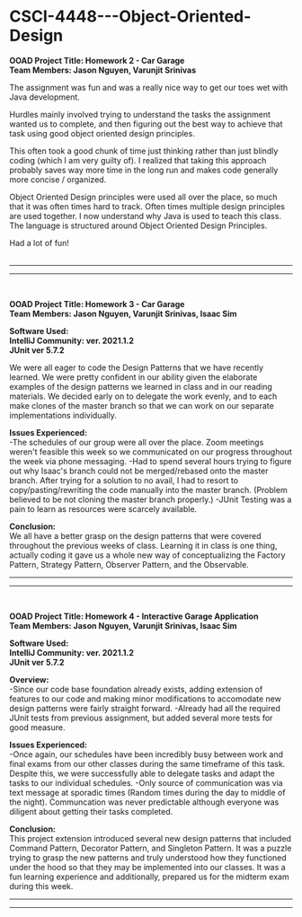 # CSCI-4448---Object-Oriented-Design
 
**OOAD Project Title: Homework 2 - Car Garage** <br />
**Team Members: Jason Nguyen, Varunjit Srinivas**

The assignment was fun and was a really nice way to get our toes wet with Java development. 

Hurdles mainly involved trying to understand the tasks the assignment wanted us to complete, and then 
figuring out the best way to achieve that task using good object oriented design principles.

This often took a good chunk of time just thinking rather than just blindly coding (which I am very guilty of).
I realized that taking this approach probably saves way more time in the long run and makes code generally more concise / organized.

Object Oriented Design principles were used all over the place, so much that it was often times hard to track. 
Often times multiple design principles are used together. 
I now understand why Java is used to teach this class. The language is structured around Object Oriented Design Principles.

Had a lot of fun! <br />
<br />
**********************************************************************************************************************
**********************************************************************************************************************
<br />



**OOAD Project Title: Homework 3 - Car Garage  <br />
Team Members: Jason Nguyen, Varunjit Srinivas, Isaac Sim** <br />

**Software Used:**  <br />
**IntelliJ Community: ver. 2021.1.2** <br />
**JUnit ver 5.7.2** <br />

We were all eager to code the Design Patterns that we have recently learned. We were pretty confident in our ability given the elaborate examples of the design patterns we learned in class and in our reading materials. We decided early on to delegate the work evenly, and to each make clones of the master branch so that we can work on our separate implementations individually. <br />


**Issues Experienced:** <br />
-The schedules of our group were all over the place. Zoom meetings weren't feasible this week so we communicated on our progress throughout the week via phone messaging.
-Had to spend several hours trying to figure out why Isaac's branch could not be merged/rebased onto the master branch. After trying for a solution to no avail, I had to resort to  copy/pasting/rewriting the code manually into the master branch. (Problem believed to be not cloning the master branch properly.)
-JUnit Testing was a pain to learn as resources were scarcely available.

**Conclusion:** <br /> 
We all have a better grasp on the design patterns that were covered throughout the previous weeks of class. Learning it in class is one thing, actually coding it gave us a whole new way of conceptualizing the Factory Pattern, Strategy Pattern, Observer Pattern, and the Observable.
<br />

**********************************************************************************************************************
**********************************************************************************************************************
<br />

**OOAD Project Title: Homework 4 - Interactive Garage Application  <br />
Team Members: Jason Nguyen, Varunjit Srinivas, Isaac Sim** <br />

**Software Used:**  <br />
**IntelliJ Community: ver. 2021.1.2** <br />
**JUnit ver 5.7.2** <br />

**Overview:** <br />
-Since our code base foundation already exists, adding extension of features to our code and making minor modifications to accomodate new design patterns were fairly straight forward. 
-Already had all the required JUnit tests from previous assignment, but added several more tests for good measure.

**Issues Experienced:** <br />
-Once again, our schedules have been incredibly busy between work and final exams from our other classes during the same timeframe of this task. Despite this, we were successfully able to delegate tasks and adapt the tasks to our individual schedules.
-Only source of communication was via text message at sporadic times (Random times during the day to middle of the night). Communcation was never predictable although everyone was diligent about getting their tasks completed. 


**Conclusion:** <br /> 
This project extension introduced several new design patterns that included Command Pattern, Decorator Pattern, and Singleton Pattern. It was a puzzle trying to grasp the new patterns and truly understood how they functioned under the hood so that they may be implemented into our classes. It was a fun learning experience and additionally, prepared us for the midterm exam during this week.

**********************************************************************************************************************
**********************************************************************************************************************
<br />

